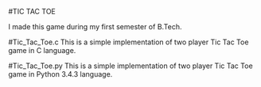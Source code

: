 #TIC TAC TOE

I made this game during my first semester of B.Tech.

#Tic_Tac_Toe.c
This is a simple implementation of two player Tic Tac Toe game in C language.

#Tic_Tac_Toe.py
This is a simple implementation of two player Tic Tac Toe game in Python 3.4.3 language.

